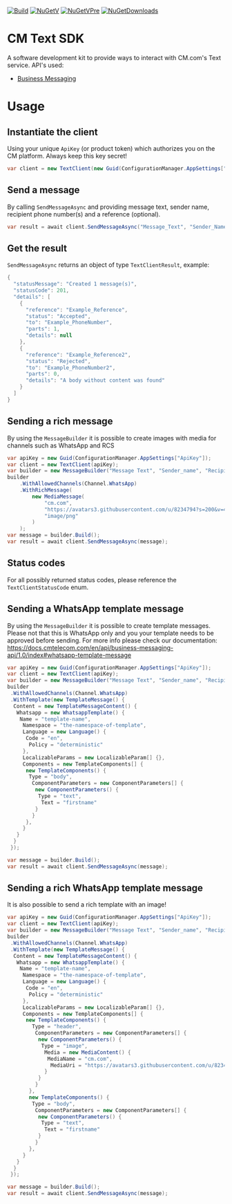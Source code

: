 [![Build](https://img.shields.io/appveyor/ci/rvnijnatten/text-sdk-dotnet/master.svg "Build Status")](https://ci.appveyor.com/project/rvnijnatten/text-sdk-dotnet/branch/master)
[![NuGetV](https://img.shields.io/nuget/v/CM.Text.svg "Nuget Version")](https://www.nuget.org/packages/CM.Text)
[![NuGetVPre](https://img.shields.io/nuget/vpre/CM.Text.svg "Nuget Prerelease Version")](https://www.nuget.org/packages/CM.Text)
[![NuGetDownloads](https://img.shields.io/nuget/dt/CM.Text.svg "Nuget downloads")](https://www.nuget.org/packages/CM.Text)
<!-- [![Test](https://img.shields.io/appveyor/tests/rvnijnatten/text-sdk-dotnet/master.svg "Test Status")](https://ci.appveyor.com/project/rvnijnatten/text-sdk-dotnet/branch/master/tests) -->

# CM Text SDK
A software development kit to provide ways to interact with CM.com's Text service. API's used:
- [Business Messaging](https://docs.cmtelecom.com/business-messaging/v1.0)

# Usage

## Instantiate the client
Using your unique `ApiKey` (or product token) which authorizes you on the CM platform. Always keep this key secret!

```cs
var client = new TextClient(new Guid(ConfigurationManager.AppSettings["ApiKey"]));
```

## Send a message
By calling `SendMessageAsync` and providing message text, sender name, recipient phone number(s) and a reference (optional).

```cs
var result = await client.SendMessageAsync("Message_Text", "Sender_Name", new List<string> { "Recipient_PhoneNumber" }, "Your_Reference").ConfigureAwait(false);
```

## Get the result
`SendMessageAsync` returns an object of type `TextClientResult`, example:

```cs
{
  "statusMessage": "Created 1 message(s)",
  "statusCode": 201,
  "details": [
    {
      "reference": "Example_Reference",
      "status": "Accepted",
      "to": "Example_PhoneNumber",
      "parts": 1,
      "details": null
    },
    {
      "reference": "Example_Reference2",
      "status": "Rejected",
      "to": "Example_PhoneNumber2",
      "parts": 0,
      "details": "A body without content was found"
    }
  ]
}
```

## Sending a rich message
By using the `MessageBuilder` it is possible to create images with media for channels such as WhatsApp and RCS
```cs
var apiKey = new Guid(ConfigurationManager.AppSettings["ApiKey"]);
var client = new TextClient(apiKey);
var builder = new MessageBuilder("Message Text", "Sender_name", "Recipient_PhoneNumber");
builder
    .WithAllowedChannels(Channel.WhatsApp)
    .WithRichMessage(
        new MediaMessage(
            "cm.com",
            "https://avatars3.githubusercontent.com/u/8234794?s=200&v=4",
            "image/png"
        )
    );
var message = builder.Build();
var result = await client.SendMessageAsync(message);
```

## Status codes
For all possibly returned status codes, please reference the `TextClientStatusCode` enum.


## Sending a WhatsApp template message
By using the `MessageBuilder` it is possible to create template messages. Please not that this is WhatsApp only and you your template needs to be approved before sending.
For more info please check our documentation: https://docs.cmtelecom.com/en/api/business-messaging-api/1.0/index#whatsapp-template-message
```cs
var apiKey = new Guid(ConfigurationManager.AppSettings["ApiKey"]);
var client = new TextClient(apiKey);
var builder = new MessageBuilder("Message Text", "Sender_name", "Recipient_PhoneNumber");
builder
 .WithAllowedChannels(Channel.WhatsApp)
 .WithTemplate(new TemplateMessage() {
  Content = new TemplateMessageContent() {
   Whatsapp = new WhatsappTemplate() {
    Name = "template-name",
     Namespace = "the-namespace-of-template",
     Language = new Language() {
      Code = "en",
       Policy = "deterministic"
     },
     LocalizableParams = new LocalizableParam[] {},
     Components = new TemplateComponents[] {
      new TemplateComponents() {
       Type = "body",
        ComponentParameters = new ComponentParameters[] {
         new ComponentParameters() {
          Type = "text",
           Text = "firstname"
         }
        }
      },
     }
   }
  }
 });

var message = builder.Build();
var result = await client.SendMessageAsync(message);
```
## Sending a rich WhatsApp template message
It is also possible to send a rich template with an image!			
			
```cs
var apiKey = new Guid(ConfigurationManager.AppSettings["ApiKey"]);
var client = new TextClient(apiKey);
var builder = new MessageBuilder("Message Text", "Sender_name", "Recipient_PhoneNumber");
builder
 .WithAllowedChannels(Channel.WhatsApp)
 .WithTemplate(new TemplateMessage() {
  Content = new TemplateMessageContent() {
   Whatsapp = new WhatsappTemplate() {
    Name = "template-name",
     Namespace = "the-namespace-of-template",
     Language = new Language() {
      Code = "en",
       Policy = "deterministic"
     },
     LocalizableParams = new LocalizableParam[] {},
     Components = new TemplateComponents[] {
      new TemplateComponents() {
        Type = "header",
         ComponentParameters = new ComponentParameters[] {
          new ComponentParameters() {
           Type = "image",
            Media = new MediaContent() {
             MediaName = "cm.com",
              MediaUri = "https://avatars3.githubusercontent.com/u/8234794?s=200&v=4"
            }
          }
         }
       },
       new TemplateComponents() {
        Type = "body",
         ComponentParameters = new ComponentParameters[] {
          new ComponentParameters() {
           Type = "text",
            Text = "firstname"
          }
         }
       },
     }
   }
  }
 });

var message = builder.Build();
var result = await client.SendMessageAsync(message);
```